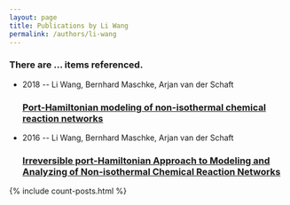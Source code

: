 ```yaml
---
layout: page
title: Publications by Li Wang
permalink: /authors/li-wang
---
```


<h3 id="number-posts">There are ... items referenced.</h3>
<ul class="post-list">
<li><span class='post-meta'>2018 -- Li Wang, Bernhard Maschke, Arjan van der Schaft</span><h3><a class='post-link' href="{{ site.baseurl }}/port-hamiltonian-modeling-of-non-isothermal-chemical-reaction-networks">Port-Hamiltonian modeling of non-isothermal chemical reaction networks</a></h3></li>
<li><span class='post-meta'>2016 -- Li Wang, Bernhard Maschke, Arjan van der Schaft</span><h3><a class='post-link' href="{{ site.baseurl }}/irreversible-port-hamiltonian-approach-to-modeling-and-analyzing-of-non-isothermal-chemical-reaction-networks">Irreversible port-Hamiltonian Approach to Modeling and Analyzing of Non-isothermal Chemical Reaction Networks</a></h3></li>

</ul>
{% include count-posts.html %}
